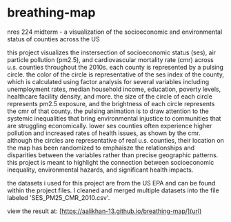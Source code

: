 # breathing-map
nres 224 midterm -  a visualization of the socioeconomic and environmental status of counties across the US

this project visualizes the instersection of socioeconomic status (ses), air particle pollution (pm2.5), and cardiovascular mortality rate (cmr) across u.s. counties throughout the 2010s. each county is represented by a pulsing circle. the color of the circle is representative of the ses index of the county, which is calculated using factor analysis for several variables including unemployment rates, median household income, education, poverty levels, healthcare facility density, and more. the size of the circle of each circle represents pm2.5 exposure, and the brightness of each circle represents the cmr of that county. the pulsing animation is to draw attention to the systemic inequalities that bring environmental injustice to communities that are struggling economically. lower ses counties often experience higher pollution and increased rates of health issues, as shown by the cmr.
although the circles are representative of real u.s. counties, their location on the map has been randomized to emphaisze the relationships and disparities between the variables rather than precise geographic patterns. this project is meant to highlight the connection between socioeconomic inequality, environmental hazards, and significant health impacts.

the datasets i used for this project are from the US EPA and can be found within the project files. I cleaned and merged multiple datasets into the file labeled 'SES_PM25_CMR_2010.csv'.

view the result at: [https://aalikhan-13.github.io/breathing-map/](url)
